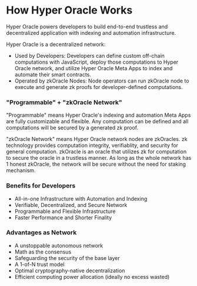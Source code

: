 # How Hyper Oracle Works

Hyper Oracle powers developers to build end-to-end trustless and decentralized application with indexing and automation infrastructure.

Hyper Oracle is a decentralized network:

* Used by Developers: Developers can define custom off-chain computations with JavaScript, deploy those computations to Hyper Oracle network, and utilize Hyper Oracle Meta Apps to index and automate their smart contracts.
* Operated by zkOracle Nodes: Node operators can run zkOracle node to execute and generate zk proofs for developer-defined computations.

### "Programmable" + "zkOracle Network"

"Programmable" means Hyper Oracle's indexing and automation Meta Apps are fully customizable and flexible. Any computation can be defined and all computations will be secured by a generated zk proof.

"zkOracle Network" means Hyper Oracle network nodes are zkOracles. zk technology provides computation integrity, verifiablity, and security for general computation. zkOracle is an oracle that utilizes zk for computation to secure the oracle in a trustless manner. As long as the whole network has 1 honest zkOracle, the network will be secure without the need for staking mechanism.

### Benefits for Developers

* All-in-one Infrastructure with Automation and Indexing
* Verifiable, Decentralized, and Secure Network
* Programmable and Flexible Infrastructure
* Faster Performance and Shorter Finality

### Advantages as Network

* A unstoppable autonomous network
* Math as the consensus
* Safeguarding the security of the base layer
* A 1-of-N trust model
* Optimal cryptography-native decentralization
* Efficient computing power allocation (ideally no excess wasted)
